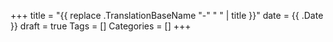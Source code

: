 +++
title = "{{ replace .TranslationBaseName "-" " " | title }}"
date = {{ .Date }}
draft = true
Tags = []
Categories = []
+++
